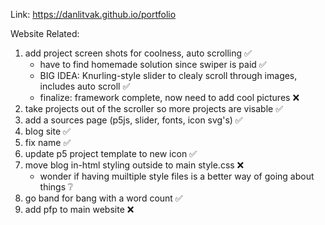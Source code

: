 Link: https://danlitvak.github.io/portfolio

Website Related:
1) add project screen shots for coolness, auto scrolling ✅
    - have to find homemade solution since swiper is paid ✅
    - BIG IDEA: Knurling-style slider to clealy scroll through images, includes auto scroll ✅
    - finalize: framework complete, now need to add cool pictures ❌
2) take projects out of the scroller so more projects are visable ✅
3) add a sources page (p5js, slider, fonts, icon svg's) ✅
4) blog site ✅
5) fix name ✅
6) update p5 project template to new icon ✅
7) move blog in-html styling outside to main style.css ❌
    - wonder if having muiltiple style files is a better way of going about things ❔
8) go band for bang with a word count ✅
9) add pfp to main website ❌